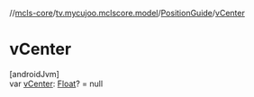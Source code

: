 //[mcls-core](../../../index.md)/[tv.mycujoo.mclscore.model](../index.md)/[PositionGuide](index.md)/[vCenter](v-center.md)

# vCenter

[androidJvm]\
var [vCenter](v-center.md): [Float](https://kotlinlang.org/api/latest/jvm/stdlib/kotlin/-float/index.html)? = null
